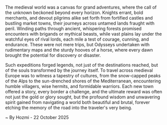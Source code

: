 
The medieval world was a canvas for grand adventures, where the call of the unknown beckoned beyond every horizon. Knights errant, bold merchants, and devout pilgrims alike set forth from fortified castles and bustling market towns, their journeys across untamed lands fraught with peril. Winding paths through ancient, whispering forests promised encounters with brigands or mythical beasts, while vast plains lay under the watchful eyes of rival lords, each mile a test of courage, cunning, and endurance. These were not mere trips, but Odysseys undertaken with rudimentary maps and the sturdy hooves of a horse, where every dawn brought the potential for discovery or disaster.

Such expeditions forged legends, not just of the destinations reached, but of the souls transformed by the journey itself. To travel across medieval Europe was to witness a tapestry of cultures, from the snow-capped peaks of the Alps to the sun-drenched shores of the Mediterranean, encountering humble villagers, wise hermits, and formidable warriors. Each new town offered a story, every border a challenge, and the ultimate reward was often not just the gold or glory sought, but the profound wisdom and unwavering spirit gained from navigating a world both beautiful and brutal, forever etching the memory of the road into the traveler's very being.

~ By Hozmi - 22 October 2025
